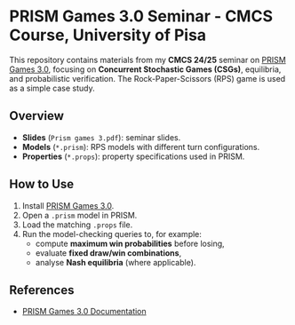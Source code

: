 # PRISM Games 3.0 Seminar - CMCS Course, University of Pisa

This repository contains materials from my **CMCS 24/25** seminar on [PRISM Games 3.0](https://www.prismmodelchecker.org/games/), focusing on **Concurrent Stochastic Games (CSGs)**, equilibria, and probabilistic verification. The Rock-Paper-Scissors (RPS) game is used as a simple case study.

## Overview
- **Slides** (`Prism games 3.pdf`): seminar slides.
- **Models** (`*.prism`): RPS models with different turn configurations.
- **Properties** (`*.props`): property specifications used in PRISM.

## How to Use
1. Install [PRISM Games 3.0](https://www.prismmodelchecker.org/games/download.php).
2. Open a `.prism` model in PRISM.
3. Load the matching `.props` file.
4. Run the model-checking queries to, for example:
   - compute **maximum win probabilities** before losing,
   - evaluate **fixed draw/win combinations**,
   - analyse **Nash equilibria** (where applicable).

## References
- [PRISM Games 3.0 Documentation](https://www.prismmodelchecker.org/games/)

